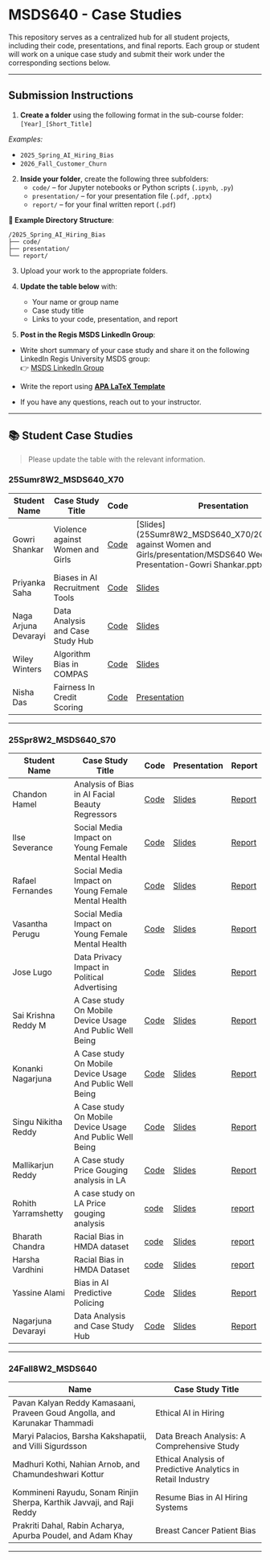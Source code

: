 # MSDS640 - Case Studies

This repository serves as a centralized hub for all student projects, including their code, presentations, and final reports. Each group or student will work on a unique case study and submit their work under the corresponding sections below.

---

## Submission Instructions
1. **Create a folder** using the following format in the sub-course folder:
   `[Year]_[Short_Title]`
      
*Examples:*
- `2025_Spring_AI_Hiring_Bias`
- `2026_Fall_Customer_Churn`
  
2. **Inside your folder**, create the following three subfolders:
   - `code/` – for Jupyter notebooks or Python scripts (`.ipynb`, `.py`)
   - `presentation/` – for your presentation file (`.pdf`, `.pptx`)
   - `report/` – for your final written report (`.pdf`)

**📁 Example Directory Structure**:
```plaintext
/2025_Spring_AI_Hiring_Bias
├── code/
├── presentation/
└── report/
```

3. Upload your work to the appropriate folders.
4. **Update the table below** with:
   - Your name or group name
   - Case study title
   - Links to your code, presentation, and report

5. **Post in the Regis MSDS LinkedIn Group**:
- Write short summary of your case study and share it on the following LinkedIn Regis University MSDS group:  
  👉 [MSDS LinkedIn Group](https://www.linkedin.com/groups/12682252/)

- Write the report using [**APA LaTeX Template**](https://github.com/iamgmujtaba/LaTeX-APA_Template)
- If you have any questions, reach out to your instructor.

---

## 📚 Student Case Studies

> Please update the table with the relevant information.

 

### 25Sumr8W2_MSDS640_X70
| Student Name | Case Study Title | Code | Presentation | Report |
|--------------|------------------|------|--------------|--------|
| Gowri Shankar | Violence against Women and Girls | [Code](25Sumr8W2_MSDS640_X70/2025_Summer_Violence_against_women_and_girls/code) | [Slides](25Sumr8W2_MSDS640_X70/2025_Violence against Women and Girls/presentation/MSDS640 Week 8 Final Presentation-Gowri Shankar.pptx) | [Report](25Sumr8W2_MSDS640_X70/2025_Summer_Violence_against_women_and_girls/report/MSDS640 Violence against women and girls Case Study Gowri Shankar.pdf |
| Priyanka Saha | Biases in AI Recruitment Tools | [Code](25Sumr8W2_MSDS640_X70/2025_Summer_Biases_in_AI_Recruitment_Tools/Code/) | [Slides](25Sumr8W2_MSDS640_X70/2025_Summer_Biases_in_AI_Recruitment_Tools/Presentation/Biases_in_AI_Recruitment_Tools.pptx) | [Report](25Sumr8W2_MSDS640_X70/2025_Summer_Biases_in_AI_Recruitment_Tools/Report/Biases_in_AI_Recruitment_Tools.pdf) |
| Naga Arjuna Devarayi | Data Analysis and Case Study Hub | [Code](25Sumr8W2_MSDS640_X70/2025_Summer_Data_Analysis_CaseStudy/code) | [Slides](25Sumr8W2_MSDS640_X70/2025_Summer_Data_Analysis_CaseStudy/presentation/Data_Analysis_and_Case_Study_Hub_Presentation_Final.pptx) | [Report](25Sumr8W2_MSDS640_X70/2025_Summer_Data_Analysis_CaseStudy/report/Report.pdf) |
|Wiley Winters | Algorithm Bias in COMPAS | [Code](https://github.com/Regis-University-Data-Science/msds640_caseStudy/blob/main/25Sumr8W2_MSDS640_X70/2025_COMPAS_Bias_Case_Study/code) | [Slides](https://github.com/Regis-University-Data-Science/msds640_caseStudy/blob/main/25Sumr8W2_MSDS640_X70/2025_COMPAS_Bias_Case_Study/presentation) | [Report](https://github.com/Regis-University-Data-Science/msds640_caseStudy/blob/main/25Sumr8W2_MSDS640_X70/2025_COMPAS_Bias_Case_Study/report) |
| Nisha Das | Fairness In Credit Scoring | [Code](https://github.com/nishadas1/msds640_caseStudy/tree/main/25Sumr8W2_MSDS640_X70/2025_Smr_Fairness_in_Credit_Scoring/Code) | [Presentation](https://github.com/nishadas1/msds640_caseStudy/tree/main/25Sumr8W2_MSDS640_X70/2025_Smr_Fairness_in_Credit_Scoring/Presentation) | [Report](https://github.com/nishadas1/msds640_caseStudy/tree/main/25Sumr8W2_MSDS640_X70/2025_Smr_Fairness_in_Credit_Scoring/Report) |

---

### 25Spr8W2_MSDS640_S70

| Student Name | Case Study Title | Code | Presentation | Report |
|--------------|------------------|------|--------------|--------|
| Chandon Hamel| Analysis of Bias in AI Facial Beauty Regressors | [Code](25Spr8W2_MSDS640_S70/2025_Spring_AI_Beauty_Bias/code) | [Slides](25Spr8W2_MSDS640_S70/2025_Spring_AI_Beauty_Bias/presentation/final_presentation_hamel.pdf) | [Report](25Spr8W2_MSDS640_S70/2025_Spring_AI_Beauty_Bias/report/BeautyBias_Hamel.pdf) |
| Ilse Severance| Social Media Impact on Young Female Mental Health | [Code](25Spr8W2_MSDS640_S70/2025_Spring_Social_Media_Mental_Health/code) | [Slides](25Spr8W2_MSDS640_S70/2025_Spring_Social_Media_Mental_Health/presentation/Social_Media_Mental_Health_Rafael_Vasantha_Ilse.pdf) | [Report](25Spr8W2_MSDS640_S70/2025_Spring_Social_Media_Mental_Health/report/MSDS640_Case_Study_Ilse_Rafael_Vasantha.pdf) |
| Rafael Fernandes| Social Media Impact on Young Female Mental Health | [Code](25Spr8W2_MSDS640_S70/2025_Spring_Social_Media_Mental_Health/code) | [Slides](25Spr8W2_MSDS640_S70/2025_Spring_Social_Media_Mental_Health/presentation/Social_Media_Mental_Health_Rafael_Vasantha_Ilse.pdf) | [Report](25Spr8W2_MSDS640_S70/2025_Spring_Social_Media_Mental_Health/report/MSDS640_Case_Study_Ilse_Rafael_Vasantha.pdf) |
| Vasantha Perugu| Social Media Impact on Young Female Mental Health | [Code](25Spr8W2_MSDS640_S70/2025_Spring_Social_Media_Mental_Health/code) | [Slides](25Spr8W2_MSDS640_S70/2025_Spring_Social_Media_Mental_Health/presentation/Social_Media_Mental_Health_Rafael_Vasantha_Ilse.pdf) | [Report](25Spr8W2_MSDS640_S70/2025_Spring_Social_Media_Mental_Health/report/MSDS640_Case_Study_Ilse_Rafael_Vasantha.pdf) |
| Jose Lugo| Data Privacy Impact in Political Advertising | [Code](25Spr8W2_MSDS640_S70/2025_Political_Advertisment_Case_Study/Code) | [Slides](25Spr8W2_MSDS640_S70/2025_Political_Advertisment_Case_Study/Presentation) | [Report](25Spr8W2_MSDS640_S70/2025_Political_Advertisment_Case_Study/Report) |
| Sai Krishna Reddy M| A Case study On Mobile Device Usage And Public Well Being | [Code](25Spr8W2_MSDS640_S70/2025_Spring_A_Case_study_on_Mobile_Device_Usage_and_Public_Well_Being/code.ipynb) | [Slides](25Spr8W2_MSDS640_S70/2025_Spring_A_Case_study_on_Mobile_Device_Usage_and_Public_Well_Being/Presentation.pptx) | [Report](25Spr8W2_MSDS640_S70/2025_Spring_A_Case_study_on_Mobile_Device_Usage_and_Public_Well_Being/report.pdf) |
| Konanki Nagarjuna| A Case study On Mobile Device Usage And Public Well Being | [Code](25Spr8W2_MSDS640_S70/2025_Spring_A_Case_study_on_Mobile_Device_Usage_and_Public_Well_Being/code.ipynb) | [Slides](25Spr8W2_MSDS640_S70/2025_Spring_A_Case_study_on_Mobile_Device_Usage_and_Public_Well_Being/Presentation.pptx) | [Report](25Spr8W2_MSDS640_S70/2025_Spring_A_Case_study_on_Mobile_Device_Usage_and_Public_Well_Being/report.pdf) |
| Singu Nikitha Reddy| A Case study On Mobile Device Usage And Public Well Being | [Code](25Spr8W2_MSDS640_S70/2025_Spring_A_Case_study_on_Mobile_Device_Usage_and_Public_Well_Being/code.ipynb) | [Slides](25Spr8W2_MSDS640_S70/2025_Spring_A_Case_study_on_Mobile_Device_Usage_and_Public_Well_Being/Presentation.pptx) | [Report](25Spr8W2_MSDS640_S70/2025_Spring_A_Case_study_on_Mobile_Device_Usage_and_Public_Well_Being/report.pdf) |
| Mallikarjun Reddy| A Case study Price Gouging analysis in LA| [Code](25Spr8W2_MSDS640_S70/2025_Spring_LA_pricegouging_analysis/code/Rohit%20Case%20Study%20Jupiter%20File.ipynb) | [Slides](25Spr8W2_MSDS640_S70/2025_Spring_LA_pricegouging_analysis/presentation/Rohith%20Case%20Study%20PPT.pptx) | [Report](25Spr8W2_MSDS640_S70/2025_Spring_LA_pricegouging_analysis/report/Rohith%20Yarramshetty%20Report.pdf) |
|Rohith Yarramshetty |A case study on LA Price gouging analysis|[code](25Spr8W2_MSDS640_S70/2025_Spring_LA_pricegouging_analysis/code/Rohit%20Case%20Study%20Jupiter%20File.ipynb)|[Slides](25Spr8W2_MSDS640_S70/2025_Spring_LA_pricegouging_analysis/presentation/Rohith%20Case%20Study%20PPT.pptx)|[report](25Spr8W2_MSDS640_S70/2025_Spring_LA_pricegouging_analysis/report/Rohith%20Yarramshetty%20Report.pdf)
|Bharath Chandra|Racial Bias in HMDA dataset|[code](25Spr8W2_MSDS640_S70/2025_spring_racial_bias_in_hmda_dataset/CODE/Racial_Bias_EDTA.ipynb)|[Slides](25Spr8W2_MSDS640_S70/2025_spring_racial_bias_in_hmda_dataset/presentation/Final-%20Racial%20Bias%20in%20Loan%20Approvals%20(1).pptx)|[report](25Spr8W2_MSDS640_S70/2025_spring_racial_bias_in_hmda_dataset/report/case_study_final_report.pdf)|
|Harsha Vardhini|Racial Bias in HMDA Dataset|[code](25Spr8W2_MSDS640_S70/2025_spring_racial_bias_in_hmda_dataset/CODE/Racial_Bias_EDTA.ipynb)|[Slides](25Spr8W2_MSDS640_S70/2025_spring_racial_bias_in_hmda_dataset/presentation/Final-%20Racial%20Bias%20in%20Loan%20Approvals%20(1).pptx)|[report](25Spr8W2_MSDS640_S70/2025_spring_racial_bias_in_hmda_dataset/report/case_study_final_report.pdf)|
| Yassine Alami|Bias in AI Predictive Policing|[Code](25Spr8W2_MSDS640_S70/2025_Spring_Bias_AI_Predictive_Policing/Code) | [Slides](25Spr8W2_MSDS640_S70/2025_Spring_Bias_AI_Predictive_Policing/Report) | [Report](25Spr8W2_MSDS640_S70/2025_Spring_Bias_AI_Predictive_Policing/Report) |
| Nagarjuna Devarayi| Data Analysis and Case Study Hub|[Code](https://github.com/arjun7973/msds640_caseStudy/tree/main/Code) | [Slides](25Spr8W2_MSDS640_S70/2025_Spring_Bias_AI_Predictive_Policing/Report) | [Report](25Spr8W2_MSDS640_S70/2025_Spring_Bias_AI_Predictive_Policing/Report) |

---


### 24Fall8W2_MSDS640
| Name | Case Study Title | 
|--------------|------------------|
| Pavan Kalyan Reddy Kamasaani, Praveen Goud Angolla, and Karunakar Thammadi| Ethical AI in Hiring | 
| Maryi Palacios, Barsha Kakshapatii, and Villi Sigurdsson |Data Breach Analysis: A Comprehensive Study | 
| Madhuri Kothi, Nahian Arnob, and Chamundeshwari Kottur |Ethical Analysis of Predictive Analytics in Retail Industry |
| Kommineni Rayudu, Sonam Rinjin Sherpa, Karthik Javvaji, and Raji Reddy |Resume Bias in AI Hiring Systems |
| Prakriti Dahal, Rabin Acharya, Apurba Poudel, and Adam Khay |Breast Cancer Patient Bias |

---
